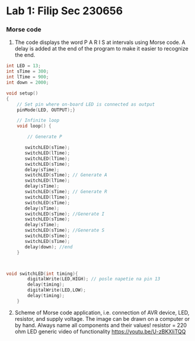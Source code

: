 # Lab 1: Filip Sec 230656

### Morse code

1. The code displays the word P A R I S at intervals using       Morse code. A delay is added at the end of the program to make it easier to recognize the end.

```c
int LED = 13;
int sTime = 300;
int lTime = 900;
int down = 2000;

void setup()
{
    // Set pin where on-board LED is connected as output
    pinMode(LED, OUTPUT);}

    // Infinite loop
    void loop() {

        // Generate P

       switchLED(sTime);
       switchLED(lTime);
       switchLED(lTime);
       switchLED(sTime);
       delay(sTime);
       switchLED(sTime); // Generate A
       switchLED(lTime);
       delay(sTime);
       switchLED(sTime); // Generate R
       switchLED(lTime);
       switchLED(sTime);
       delay(sTime);
       switchLED(sTime); //Generate I
       switchLED(sTime);
       delay(sTime);
       switchLED(sTime); //Generate S
       switchLED(sTime);
       switchLED(sTime);
       delay(down); //end
    }



void switchLED(int timing){
        digitalWrite(LED,HIGH); // posle napetie na pin 13
        delay(timing);
        digitalWrite(LED,LOW);
        delay(timing);
    }
```

2. Scheme of Morse code application, i.e. connection of AVR device, LED, resistor, and supply voltage. The image can be drawn on a computer or by hand. Always name all components and their values!
   resistor = 220 ohm
   LED generic
video of functionality
https://youtu.be/U-zBKXliTQQ
